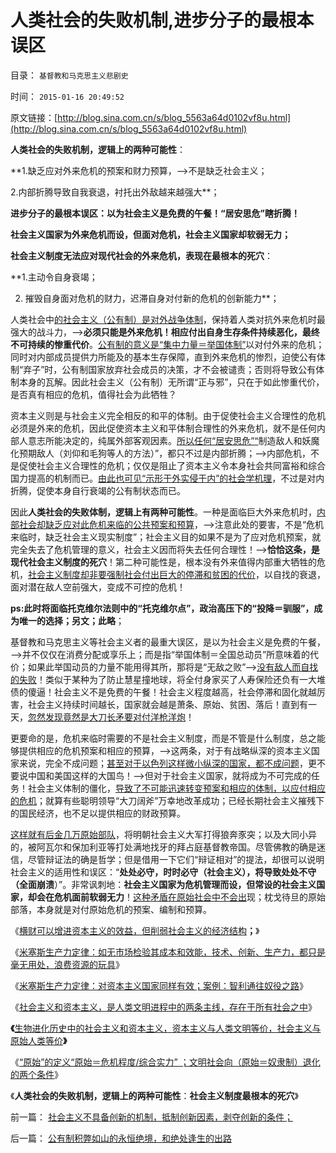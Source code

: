 # 人类社会的失败机制,进步分子的最根本误区

目录： `基督教和马克思主义悲剧史` 

时间： `2015-01-16 20:49:52` 

原文链接：[http://blog.sina.com.cn/s/blog_5563a64d0102vf8u.html](http://blog.sina.com.cn/s/blog_5563a64d0102vf8u.html)

**人类社会的失败机制，逻辑上的两种可能性**：

**1.缺乏应对外来危机的预案和财力预算，——>不是缺乏社会主义；

2.内部折腾导致自我衰退，衬托出外敌越来越强大**；

**进步分子的最根本误区：以为社会主义是免费的午餐！“居安思危”瞎折腾！**

**社会主义国家为外来危机而设，但面对危机，社会主义国家却软弱无力；**

**社会主义制度无法应对现代社会的外来危机，表现在最根本的死穴**：

**1.主动令自身衰竭；

2. 摧毁自身面对危机的财力，迟滞自身对付新的危机的创新能力**；

人类社会中[的社会主义（公有制）是对外战争体制](../../../2015/1/12/社会主义与资本主义，是人类社会构成中的“夫妻搭档”；.md)，保持着人类对抗外来危机时最强大的战斗力，——>**必须只能是外来危机！相应付出自身生存条件持续恶化，最终不可持续的惨重代价**。[公有制的意义是“集中力量＝举国体制”](../../../2009/12/27/国家主义举国体制的低效率和根源.md)以对付外来的危机；同时对内部成员提供力所能及的基本生存保障，直到外来危机的惨烈，迫使公有体制“弃子”时，公有制国家放弃社会成员的决策，才不会被谴责；否则将导致公有体制本身的瓦解。因此社会主义（公有制）无所谓“正与邪”，只在于如此惨重代价，是否真有相应的危机，值得社会为此牺牲？

资本主义则是与社会主义完全相反的和平的体制。由于促使社会主义合理性的危机必须是外来的危机，因此促使资本主义和平体制合理性的外来危机，就不是任何内部人意志所能决定的，纯属外部客观因素。[所以任何“居安思危”“](../../../2012/7/21/国家是危机管理的工具，危机有不同的等级.md)制造敌人和妖魔化预期敌人（刘仰和毛狗等人的方法）”，都只不过是内部折腾；——>内部危机，不是促使社会主义合理性的危机；仅仅是阻止了资本主义令本身社会共同富裕和综合国力提高的机制而已。[由此也可见“示形于外实侵于内”的社会学机理](../../../2011/12/5/为什么民族主义会成为流氓的道德制高点？.md)，不过是对内折腾，促使本身自行衰竭的公有制状态而已。

因此**人类社会的失败体制，逻辑上有两种可能性**。一种是面临巨大外来危机时，[内部社会却缺乏应对此危机来临的公共预案和预算](../../../2013/9/7/向国际接轨的国产地王和刚需的中国特色；.md)，——>注意此处的要害，不是“危机来临时，缺乏社会主义现实制度”；社会主义目的如果不是为了应对危机预案，就完全失去了危机管理的意义，社会主义因而将失去任何合理性！——>**恰恰这条，是现代社会主义制度的死穴**！第二种可能性是，根本没有外来值得内部重大牺牲的危机，[社会主义制度却非要强制社会付出巨大的停滞和贫困的代价](../../../2009/11/26/没事找事穷折腾.md)，以自找的衰退，面对潜在敌人空前强大，变成不可控的危机！

**ps:此时将面临托克维尔法则中的“托克维尔点”，政治高压下的“投降＝驯服”，成为唯一的选择；另文；此略**；

基督教和马克思主义等社会主义者的最重大误区，是以为社会主义是免费的午餐，——>并不仅仅在消费分配或享乐上；而是指“举国体制＝全国总动员”所意味着的代价；如果此举国动员的力量不能用得其所，那将是“无敌之败”——>[没有敌人而自找的失败](../../../2015/1/3/米塞斯生产力定律：社会主义生产无用论.md)！类似于某种为了防止慧星撞地球，将全付身家买了人寿保险还负有一大堆债的傻逼！社会主义不是免费的午餐！社会主义程度越高，社会停滞和固化就越厉害，社会主义持续时间越长，国家就会越是萧条、原始、贫困、落后！直到有一天，[忽然发现竟然是大刀长矛要对付洋枪洋炮](../../../2009/12/24/战场生命汇率和国际贸易汇率等价关系.md)！

更要命的是，危机来临时需要的不是社会主义制度，而是不管是什么制度，总之能够提供相应的危机预案和相应的预算，——>这两条，对于有战略纵深的资本主义国家来说，完全不成问题；[甚至对于以色列这样微小纵深的国家，都不成问题](../../../2012/12/22/以色列的地缘战略，日本，和朝鲜战争.md)，更不要说中国和美国这样的大国鸟！——>但对于社会主义国家，就将成为不可完成的任务！社会主义体制的僵化，[导致了不可能迅速转变预案和相应的体制，以应付相应的危机](../../../2014/9/3/中国还在为惨败于甲午，举国叫好“再来一次”.md)；就算有些聪明领导“大刀阔斧”万幸地改革成功；已经长期社会主义摧残下的国民经济，也不足以提供相应的财政预算。

[这样就有后金几万原始部队](../../../2010/5/26/东方大帝国为什么很容易被少数外族征服？.md)，将明朝社会主义大军打得狼奔豕突；以及大同小异的，被阿瓦尔和保加利亚等打处满地找牙的拜占庭基督教帝国。尽管佛教的确是迷信，尽管辩证法的确是哲学；但是借用一下它们“辩证相对”的提法，却很可以说明社会主义的适用性和误区：“**处处必守，时时必守（社会主义），将导致处处不守（全面崩溃**）”。非常讽刺地：**社会主义国家为危机管理而设，但常设的社会主义国家，却会在危机面前软弱无力**！[这种矛盾在原始社会中不会出](../../../2010/1/19/原始人类社会具有公有制和私有制的双重性.md)现；枕戈待旦的原始部落，本身就是对付原始危机的预案、编制和预算。

《[横财可以增进资本主义的效益，但削弱社会主义的经济结构](../../../2014/12/28/石油横财是资本主义的甜品，对社会主义是毒药.md)**；**》

《[米塞斯生产力定律：如无市场检验其成本和效能，技术、创新、生产力，都只是毫无用处，浪费资源的玩具](../../../2015/1/3/米塞斯生产力定律：社会主义生产无用论.md)》

《[米塞斯生产力定律：对资本主义国家同样有效；案例：智利通往奴役之路](../../../2015/1/6/智利的案例，米塞斯生产力定律对资本主义国家同样有效.md)》

《[社会主义和资本主义，是人类文明进程中的两条主线，存在于所有社会之中](../../../2015/1/8/社会主义应对严重危机；资本主义蓄养综合国力；.md)》

**《**[生物进化历史中的社会主义和资本主义，资本主义与人类文明等价，社会主义与原始人类等价](../../../2015/1/12/社会主义与资本主义，是人类社会构成中的“夫妻搭档”；.md)**》**

《[“原始”的定义“原始＝危机程度/综合实力”
；文明社会向（原始＝奴隶制）退化的两个条件](../../../2015/1/14/“原始”的定义，文明向原始退化的两个充分条件.md)》

《**人类社会的失败机制，逻辑上的两种可能性**：**社会主义制度最根本的死穴**》

前一篇： [社会主义不具备创新的机制，抵制创新因素，剥夺创新的条件；](../../../2015/1/20/社会主义不具备创新的机制，抵制创新因素，剥夺创新的条件；.md)

后一篇： [公有制积弊如山的永恒绝境，和绝处逢生的出路](../../../2015/1/13/公有制积弊如山的永恒绝境，和绝处逢生的出路.md)

